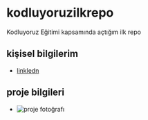 # kodluyoruzilkrepo
Kodluyoruz Eğitimi kapsamında açtığım ilk repo
## kişisel bilgilerim
* [linkledn](https://www.linkedin.com/in/serayguler)
## proje bilgileri
* ![proje fotoğrafı](https://global-uploads.webflow.com/6097e0eca1e87557da031fef/609859a191abe5d64b17fed3_Patika%20logo.png)
